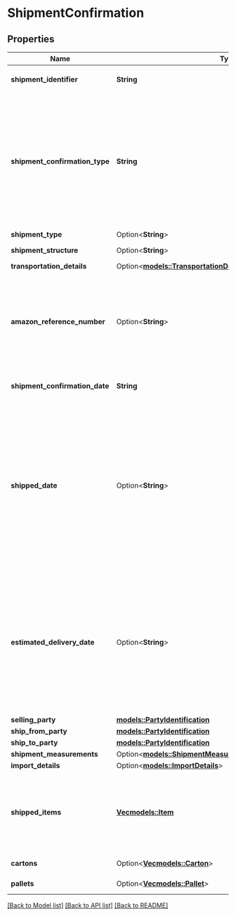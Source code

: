 # ShipmentConfirmation

## Properties

Name | Type | Description | Notes
------------ | ------------- | ------------- | -------------
**shipment_identifier** | **String** | Unique shipment ID (not used over the last 365 days). | 
**shipment_confirmation_type** | **String** | Indicates if this shipment confirmation is the initial confirmation, or intended to replace an already posted shipment confirmation. If replacing an existing shipment confirmation, be sure to provide the identical shipmentIdentifier and sellingParty information as in the previous confirmation. | 
**shipment_type** | Option<**String**> | The type of shipment. | [optional]
**shipment_structure** | Option<**String**> | Shipment hierarchical structure. | [optional]
**transportation_details** | Option<[**models::TransportationDetailsForShipmentConfirmation**](TransportationDetailsForShipmentConfirmation.md)> |  | [optional]
**amazon_reference_number** | Option<**String**> | The Amazon Reference Number is a unique identifier generated by Amazon for all Collect/WePay shipments when you submit  a routing request. This field is mandatory for Collect/WePay shipments. | [optional]
**shipment_confirmation_date** | **String** | Date on which the shipment confirmation was submitted. | 
**shipped_date** | Option<**String**> | The date and time of the departure of the shipment from the vendor's location. Vendors are requested to send ASNs within 30 minutes of departure from their warehouse/distribution center or at least 6 hours prior to the appointment time at the buyer destination warehouse, whichever is sooner. Shipped date mentioned in the shipment confirmation should not be in the future. | [optional]
**estimated_delivery_date** | Option<**String**> | The date and time on which the shipment is estimated to reach buyer's warehouse. It needs to be an estimate based on the average transit time between ship from location and the destination. The exact appointment time will be provided by the buyer and is potentially not known when creating the shipment confirmation. | [optional]
**selling_party** | [**models::PartyIdentification**](PartyIdentification.md) |  | 
**ship_from_party** | [**models::PartyIdentification**](PartyIdentification.md) |  | 
**ship_to_party** | [**models::PartyIdentification**](PartyIdentification.md) |  | 
**shipment_measurements** | Option<[**models::ShipmentMeasurements**](ShipmentMeasurements.md)> |  | [optional]
**import_details** | Option<[**models::ImportDetails**](ImportDetails.md)> |  | [optional]
**shipped_items** | [**Vec<models::Item>**](Item.md) | A list of the items in this shipment and their associated details. If any of the item detail fields are common at a carton or a pallet level, provide them at the corresponding carton or pallet level. | 
**cartons** | Option<[**Vec<models::Carton>**](Carton.md)> | A list of the cartons in this shipment. | [optional]
**pallets** | Option<[**Vec<models::Pallet>**](Pallet.md)> | A list of the pallets in this shipment. | [optional]

[[Back to Model list]](../README.md#documentation-for-models) [[Back to API list]](../README.md#documentation-for-api-endpoints) [[Back to README]](../README.md)


